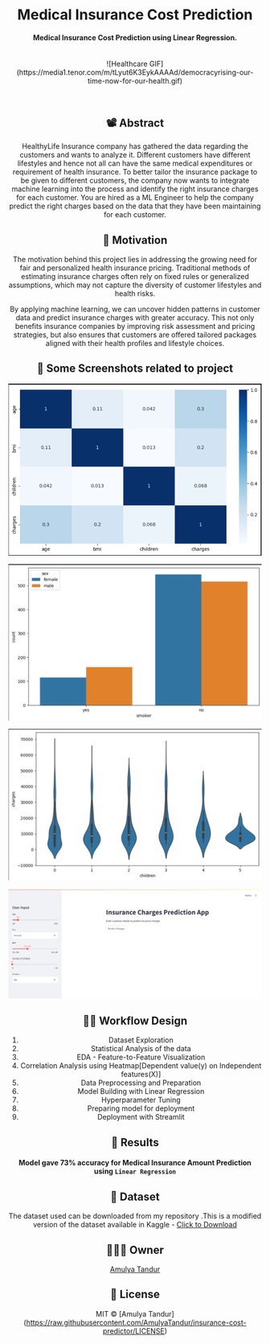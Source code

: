 
<h1 align="center">Medical Insurance Cost Prediction</h1>

<div align= "center">
  <h4>Medical Insurance Cost Prediction using Linear Regression.</h4><br>
![Healthcare GIF](https://media1.tenor.com/m/tLyut6K3EykAAAAd/democracyrising-our-time-now-for-our-health.gif)


&nbsp;&nbsp;&nbsp;&nbsp;&nbsp;&nbsp;&nbsp;&nbsp;&nbsp;&nbsp;&nbsp;&nbsp;&nbsp;&nbsp;&nbsp;&nbsp;&nbsp;&nbsp;&nbsp;&nbsp;&nbsp;&nbsp;&nbsp;&nbsp;&nbsp;&nbsp;&nbsp;&nbsp;&nbsp;&nbsp;&nbsp;&nbsp;&nbsp;&nbsp;&nbsp;

## 📽 Abstract 

HealthyLife Insurance company has gathered the data regarding the customers and wants to analyze it. Different customers have different lifestyles and hence not all can have the same medical expenditures or requirement of health insurance. To better tailor the insurance package to be given to different customers, the company now wants to integrate machine learning into the process and identify the right insurance charges for each customer. You are hired as a ML Engineer to help the company predict the right charges based on the data that they have been maintaining for each customer.

## 🎯 Motivation

The motivation behind this project lies in addressing the growing need for fair and personalized health insurance pricing. Traditional methods of estimating insurance charges often rely on fixed rules or generalized assumptions, which may not capture the diversity of customer lifestyles and health risks.

By applying machine learning, we can uncover hidden patterns in customer data and predict insurance charges with greater accuracy. This not only benefits insurance companies by improving risk assessment and pricing strategies, but also ensures that customers are offered tailored packages aligned with their health profiles and lifestyle choices.
 
## 📸 Some Screenshots related to project 

![Heatmap](https://raw.githubusercontent.com/AmulyaTandur/insurance-cost-predictor/main/Images/Heatmap.png)

![Countplot](https://raw.githubusercontent.com/AmulyaTandur/insurance-cost-predictor/main/Images/Countplot.png)

![Violin Plot](https://raw.githubusercontent.com/AmulyaTandur/insurance-cost-predictor/main/Images/Violin_plot.png)

![Deployment Screenshot](https://raw.githubusercontent.com/AmulyaTandur/insurance-cost-predictor/main/Images/deployment.png)

## ✍🏻 Workflow Design
<ol>
    <li>Dataset Exploration</li>
    <li>Statistical Analysis of the data</li>
    <li>EDA - Feature-to-Feature Visualization</li>
    <li>Correlation Analysis using Heatmap[Dependent value(y) on Independent features(X)]</li> 
    <li>Data Preprocessing and Preparation</li>
    <li>Model Building with Linear Regression</li>
    <li>Hyperparameter Tuning</li>
    <li>Preparing model for deployment</li>
    <li>Deployment with Streamlit</li>
</ol>

## :key: Results

####  Model gave 73% accuracy for Medical Insurance Amount Prediction using <code>Linear Regression</code>


## :file_folder: Dataset
The dataset used can be downloaded from my repository .This is a modified version of the dataset available in Kaggle - [Click to Download](https://www.kaggle.com/mirichoi0218/insurance)

## 👩🏻‍💻 Owner
[Amulya Tandur](https://github.com/AmulyaTandur)

## :eyes: License
MIT © [Amulya Tandur] (https://raw.githubusercontent.com/AmulyaTandur/insurance-cost-predictor/LICENSE)
